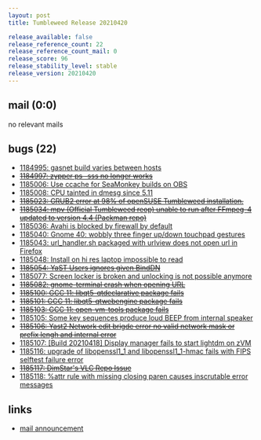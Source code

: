 ```yaml
---
layout: post
title: Tumbleweed Release 20210420

release_available: false
release_reference_count: 22
release_reference_count_mail: 0
release_score: 96
release_stability_level: stable
release_version: 20210420
---
```


## mail (0:0)

no relevant mails

## bugs (22)

<!--more-->

- [1184995: gasnet build varies between hosts](https://bugzilla.opensuse.org/show_bug.cgi?id=1184995)
- ~~[1184997: zypper ps -sss no longer works](https://bugzilla.opensuse.org/show_bug.cgi?id=1184997)~~
- [1185006: Use ccache for SeaMonkey builds on OBS](https://bugzilla.opensuse.org/show_bug.cgi?id=1185006)
- [1185008: CPU tainted in dmesg since 5.11](https://bugzilla.opensuse.org/show_bug.cgi?id=1185008)
- ~~[1185023: GRUB2 error at 98% of openSUSE Tumbleweed installation.](https://bugzilla.opensuse.org/show_bug.cgi?id=1185023)~~
- ~~[1185034: mpv (Official Tumbleweed reop) unable to run after FFmpeg-4 updated to version 4.4 (Packman repo)](https://bugzilla.opensuse.org/show_bug.cgi?id=1185034)~~
- [1185036: Avahi is blocked by firewall by default](https://bugzilla.opensuse.org/show_bug.cgi?id=1185036)
- [1185040: Gnome 40: wobbly three finger up/down touchpad gestures](https://bugzilla.opensuse.org/show_bug.cgi?id=1185040)
- [1185043: url_handler.sh packaged with urlview does not open url in Firefox](https://bugzilla.opensuse.org/show_bug.cgi?id=1185043)
- [1185048: Install on hi res laptop impossible to read](https://bugzilla.opensuse.org/show_bug.cgi?id=1185048)
- ~~[1185054: YaST Users ignores given BindDN](https://bugzilla.opensuse.org/show_bug.cgi?id=1185054)~~
- [1185077: Screen locker is broken and unlocking is not possible anymore](https://bugzilla.opensuse.org/show_bug.cgi?id=1185077)
- ~~[1185082: gnome-terminal crash when opening URL](https://bugzilla.opensuse.org/show_bug.cgi?id=1185082)~~
- ~~[1185100: GCC 11: libqt5-qtdeclarative package fails](https://bugzilla.opensuse.org/show_bug.cgi?id=1185100)~~
- ~~[1185101: GCC 11: libqt5-qtwebengine package fails](https://bugzilla.opensuse.org/show_bug.cgi?id=1185101)~~
- ~~[1185103: GCC 11: open-vm-tools package fails](https://bugzilla.opensuse.org/show_bug.cgi?id=1185103)~~
- [1185105: Some key sequences produce loud BEEP from internal speaker](https://bugzilla.opensuse.org/show_bug.cgi?id=1185105)
- ~~[1185106: Yast2 Network edit brigde error no valid network mask or prefix lengh and internal error](https://bugzilla.opensuse.org/show_bug.cgi?id=1185106)~~
- [1185107: \[Build 20210418\] Display manager fails to start lightdm on zVM](https://bugzilla.opensuse.org/show_bug.cgi?id=1185107)
- [1185116: upgrade of libopenssl1_1 and libopenssl1_1-hmac fails with FIPS selftest failure error](https://bugzilla.opensuse.org/show_bug.cgi?id=1185116)
- ~~[1185117: DimStar's VLC Repo Issue](https://bugzilla.opensuse.org/show_bug.cgi?id=1185117)~~
- [1185118: %attr rule with missing closing paren causes inscrutable error messages](https://bugzilla.opensuse.org/show_bug.cgi?id=1185118)



## links

- [mail announcement](https://github.com/boombatower/tumbleweed-review/issues/10)
